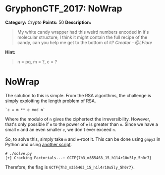 # GryphonCTF_2017: NoWrap

**Category:** Crypto
**Points:** 50
**Description:**

>My white candy wrapper had this weird numbers encoded in it's molecular structure, I think it might contain the full recipe of the candy, can you help me get to the bottom of it?
_Creator - @LFlare_

**Hint:**

>n = pq, m = ?, c = ?

# NoWrap
The solution to this is simple. From the RSA algorithms, the challenge is simply exploiting the length problem of RSA.

    `c = m ** e mod n`

Where the modulo of `n` gives the ciphertext the irreversibility. However, that's only possible if `m` to the power of `e` is greater than `n`. Since we have a small `m` and an even smaller `e`, we don't ever exceed `n`.

So, to solve this, simply take `m` and `e`-root it. This can be done using `gmpy2` in Python and using [another script](solve.py).

    # ./solve.py 
    [+] Cracking Factorials...: GCTF{7h3_m355463_15_h1l4r10u5ly_5h0r7}

Therefore, the flag is `GCTF{7h3_m355463_15_h1l4r10u5ly_5h0r7}`.
